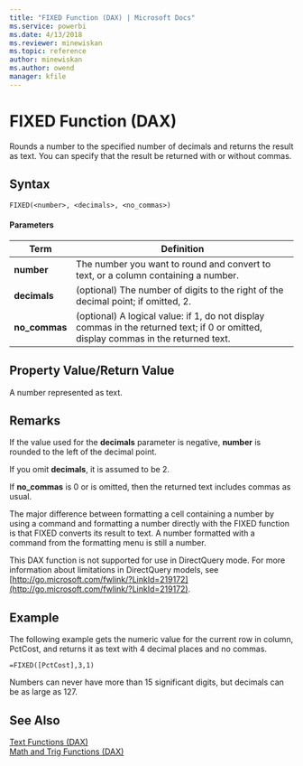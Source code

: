 ```yaml
---
title: "FIXED Function (DAX) | Microsoft Docs"
ms.service: powerbi
ms.date: 4/13/2018
ms.reviewer: minewiskan
ms.topic: reference
author: minewiskan
ms.author: owend
manager: kfile
---
```

# FIXED Function (DAX)
Rounds a number to the specified number of decimals and returns the result as text. You can specify that the result be returned with or without commas.  
  
## Syntax  
  
```  
FIXED(<number>, <decimals>, <no_commas>)  
```  
  
#### Parameters  
  
|Term|Definition|  
|--------|--------------|  
|**number**|The number you want to round and convert to text, or a column containing a number.|  
|**decimals**|(optional) The number of digits to the right of the decimal point; if omitted, 2.|  
|**no_commas**|(optional) A logical value: if 1, do not display commas in the returned text; if 0 or omitted, display commas in the returned text.|  
  
## Property Value/Return Value  
A number represented as text.  
  
## Remarks  
If the value used for the **decimals** parameter is negative, **number** is rounded to the left of the decimal point.  
  
If you omit **decimals**, it is assumed to be 2.  
  
If **no_commas** is 0 or is omitted, then the returned text includes commas as usual.  
  
The major difference between formatting a cell containing a number by using a command and formatting a number directly with the FIXED function is that FIXED converts its result to text. A number formatted with a command from the formatting menu is still a number.  
  
This DAX function is not supported for use in DirectQuery mode. For more information about limitations in DirectQuery models, see  [http://go.microsoft.com/fwlink/?LinkId=219172](http://go.microsoft.com/fwlink/?LinkId=219172).  
  
## Example  
The following example gets the numeric value for the current row in column, PctCost, and returns it as text with 4 decimal places and no commas.  
  
```  
=FIXED([PctCost],3,1)  
```  
Numbers can never have more than 15 significant digits, but decimals can be as large as 127.  
  
## See Also  
[Text Functions &#40;DAX&#41;](text-functions-dax.md)  
[Math and Trig Functions &#40;DAX&#41;](math-and-trig-functions-dax.md)  
  

